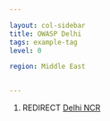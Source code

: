 ```yaml
---

layout: col-sidebar
title: OWASP Delhi
tags: example-tag
level: 0

region: Middle East


---
```

1.  REDIRECT [Delhi NCR](Delhi_NCR "wikilink")
